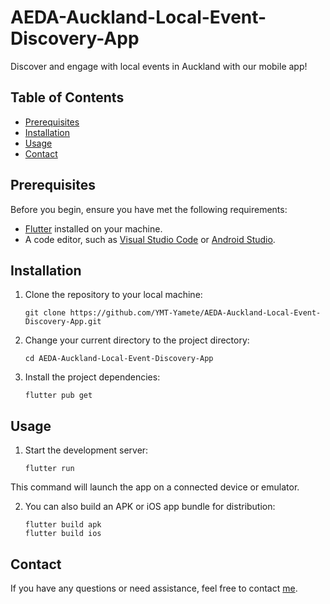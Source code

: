 # AEDA-Auckland-Local-Event-Discovery-App

Discover and engage with local events in Auckland with our mobile app!

## Table of Contents

- [Prerequisites](#prerequisites)
- [Installation](#installation)
- [Usage](#usage)
- [Contact](#contact)

## Prerequisites

Before you begin, ensure you have met the following requirements:

- [Flutter](https://flutter.dev/docs/get-started/install) installed on your machine.
- A code editor, such as [Visual Studio Code](https://code.visualstudio.com/) or [Android Studio](https://developer.android.com/studio).

## Installation

1. Clone the repository to your local machine:

   ```shell
   git clone https://github.com/YMT-Yamete/AEDA-Auckland-Local-Event-Discovery-App.git
   ```

2. Change your current directory to the project directory:
   
   ```shell
   cd AEDA-Auckland-Local-Event-Discovery-App
   ```

3. Install the project dependencies:
   
     ```shell
     flutter pub get
     ```

## Usage

1.  Start the development server:
   
      ```shell
      flutter run
      ```
This command will launch the app on a connected device or emulator.

2.  You can also build an APK or iOS app bundle for distribution:

      ```shell
     flutter build apk
     flutter build ios
     ```

## Contact

If you have any questions or need assistance, feel free to contact [me](mailto:ymt.yemyattun@gmail.com).
